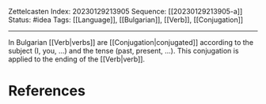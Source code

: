 Zettelcasten Index: 20230129213905
Sequence: [[20230129213905-a]]
Status: #idea
Tags: [[Language]], [[Bulgarian]], [[Verb]], [[Conjugation]]

---

In Bulgarian [[Verb|verbs]] are [[Conjugation|conjugated]] according to the subject (I, you, ...) and the tense (past, present, ...). This conjugation is applied to the ending of the [[Verb|verb]].

# References